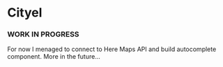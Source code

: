 # Cityel
### WORK IN PROGRESS

For now I menaged to connect to Here Maps API and build autocomplete component.
More in the future...
